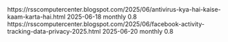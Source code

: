 <?xml version="1.0" encoding="UTF-8" ?>
<urlset xmlns="http://www.sitemaps.org/schemas/sitemap/0.9">
  <url>
    <loc>https://rsscomputercenter.blogspot.com/2025/06/antivirus-kya-hai-kaise-kaam-karta-hai.html</loc>
    <lastmod>2025-06-18</lastmod>
    <changefreq>monthly</changefreq>
    <priority>0.8</priority>
  </url>
  <url>
    <loc>https://rsscomputercenter.blogspot.com/2025/06/facebook-activity-tracking-data-privacy-2025.html</loc>
    <lastmod>2025-06-20</lastmod>
    <changefreq>monthly</changefreq>
    <priority>0.8</priority>
  </url>
</urlset>
